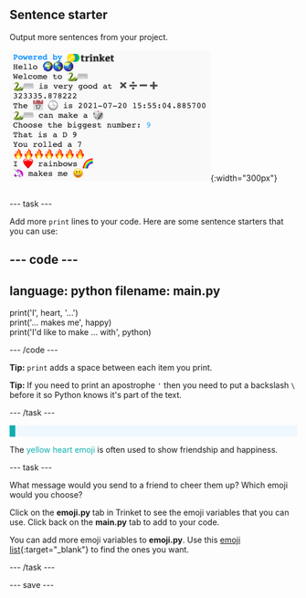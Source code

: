 ## Sentence starter

<div style="display: flex; flex-wrap: wrap">
<div style="flex-basis: 200px; flex-grow: 1; margin-right: 15px;">
Output more sentences from your project.
</div>
<div>

![Some new print lines in the output area with emoji and text sentences.](images/sentence_starter.png){:width="300px"}

</div>
</div>

--- task ---

Add more `print` lines to your code. Here are some sentence starters that you can use:

--- code ---
---
language: python
filename: main.py
---

print('I', heart, '...')   
print('... makes me', happy)   
print('I\'d like to make ... with', python)

--- /code ---

**Tip:** `print` adds a space between each item you print.

**Tip:** If you need to print an apostrophe `'` then you need to put a backslash `\` before it so Python knows it's part of the text.

--- /task ---

<p style="border-left: solid; border-width:10px; border-color: #0faeb0; background-color: aliceblue; padding: 10px;">

The <span style="color: #0faeb0">yellow heart emoji</span> is often used to show friendship and happiness.</p>

--- task ---

What message would you send to a friend to cheer them up? Which emoji would you choose?

Click on the **emoji.py** tab in Trinket to see the emoji variables that you can use. Click back on the **main.py** tab to add to your code.

You can add more emoji variables to **emoji.py**. Use this [emoji list](https://unicode.org/emoji/charts/full-emoji-list.html){:target="_blank"} to find the ones you want.

--- /task ---

--- save ---
